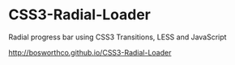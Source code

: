 CSS3-Radial-Loader
==================

Radial progress bar using CSS3 Transitions, LESS and JavaScript

http://bosworthco.github.io/CSS3-Radial-Loader
